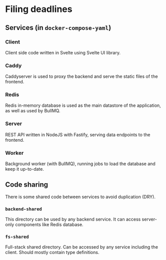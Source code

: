 # Filing deadlines


## Services (in `docker-compose-yaml`)

### Client
Client side code written in Svelte using Svelte UI library.

### Caddy
Caddyserver is used to proxy the backend and serve the static files of the frontend.

### Redis
Redis in-memory database is used as the main datastore of the application, as well as used by BullMQ.

### Server
REST API written in NodeJS with Fastify, serving data endpoints to the frontend.

### Worker
Background worker (with BullMQ), running jobs to load the database and keep it up-to-date.


## Code sharing
There is some shared code between services to avoid duplication (DRY).

### `backend-shared`
This directory can be used by any backend service. It can access server-only components like Redis database.

### `fs-shared`
Full-stack shared directory. Can be accessed by any service including the client. Should mostly contain type definitions.
